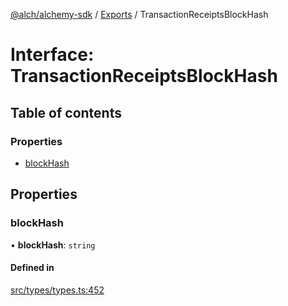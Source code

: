 [@alch/alchemy-sdk](../README.md) / [Exports](../modules.md) / TransactionReceiptsBlockHash

# Interface: TransactionReceiptsBlockHash

## Table of contents

### Properties

- [blockHash](TransactionReceiptsBlockHash.md#blockhash)

## Properties

### blockHash

• **blockHash**: `string`

#### Defined in

[src/types/types.ts:452](https://github.com/alchemyplatform/alchemy-sdk-js/blob/598aca2/src/types/types.ts#L452)
